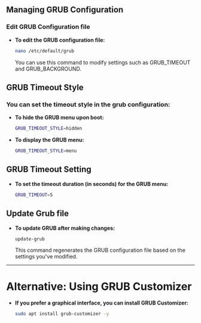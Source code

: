 ## Managing GRUB Configuration

### Edit GRUB Configuration file

- **To edit the GRUB configuration file:**
  ```bash
  nano /etc/default/grub
  ```
  You can use this command to modify settings such as GRUB_TIMEOUT and GRUB_BACKGROUND.

## GRUB Timeout Style
### You can set the timeout style in the grub configuration:
- **To hide the GRUB menu upon boot:**
  ```bash
  GRUB_TIMEOUT_STYLE=hidden
  ```
- **To display the GRUB menu:**
  ```BASH
  GRUB_TIMEOUT_STYLE=menu
  ```
  
## GRUB Timeout Setting
- **To set the timeout duration (in seconds) for the GRUB menu:**
  ```bash
  GRUB_TIMEOUT=5
  ```

## Update Grub file
- **To update GRUB after making changes:**
  ```bash
  update-grub
  ```
  This command regenerates the GRUB configuration file based on the settings you've modified.

-----

# Alternative: Using GRUB Customizer

- **If you prefer a graphical interface, you can install GRUB Customizer:**
  ```bash
  sudo apt install grub-customizer -y
  ```
